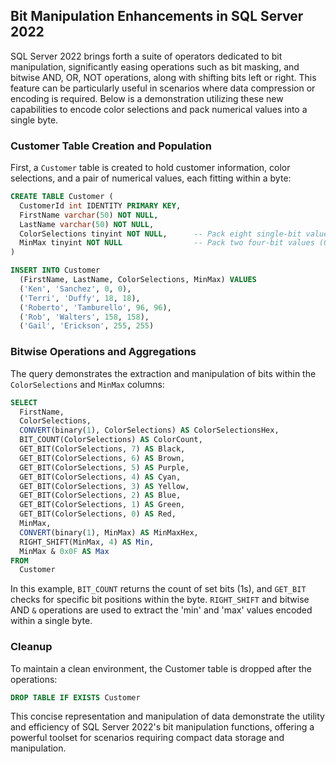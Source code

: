 ## Bit Manipulation Enhancements in SQL Server 2022

SQL Server 2022 brings forth a suite of operators dedicated to bit manipulation, significantly easing operations such as bit masking, and bitwise AND, OR, NOT operations, along with shifting bits left or right. This feature can be particularly useful in scenarios where data compression or encoding is required. Below is a demonstration utilizing these new capabilities to encode color selections and pack numerical values into a single byte.

### Customer Table Creation and Population

First, a `Customer` table is created to hold customer information, color selections, and a pair of numerical values, each fitting within a byte:

```sql
CREATE TABLE Customer (
  CustomerId int IDENTITY PRIMARY KEY,
  FirstName varchar(50) NOT NULL,
  LastName varchar(50) NOT NULL,
  ColorSelections tinyint NOT NULL,      -- Pack eight single-bit values (0 or 1) in a single byte (0-255)
  MinMax tinyint NOT NULL                -- Pack two four-bit values (0-15) in a single byte (0-255)
)

INSERT INTO Customer
  (FirstName, LastName, ColorSelections, MinMax) VALUES
  ('Ken', 'Sanchez', 0, 0),
  ('Terri', 'Duffy', 18, 18),
  ('Roberto', 'Tamburello', 96, 96),
  ('Rob', 'Walters', 158, 158),
  ('Gail', 'Erickson', 255, 255)
```

### Bitwise Operations and Aggregations

The query demonstrates the extraction and manipulation of bits within the `ColorSelections` and `MinMax` columns:

```sql
SELECT
  FirstName,
  ColorSelections,
  CONVERT(binary(1), ColorSelections) AS ColorSelectionsHex,
  BIT_COUNT(ColorSelections) AS ColorCount,
  GET_BIT(ColorSelections, 7) AS Black,
  GET_BIT(ColorSelections, 6) AS Brown,
  GET_BIT(ColorSelections, 5) AS Purple,
  GET_BIT(ColorSelections, 4) AS Cyan,
  GET_BIT(ColorSelections, 3) AS Yellow,
  GET_BIT(ColorSelections, 2) AS Blue,
  GET_BIT(ColorSelections, 1) AS Green,
  GET_BIT(ColorSelections, 0) AS Red,
  MinMax,
  CONVERT(binary(1), MinMax) AS MinMaxHex,
  RIGHT_SHIFT(MinMax, 4) AS Min,
  MinMax & 0x0F AS Max
FROM
  Customer
```

In this example, `BIT_COUNT` returns the count of set bits (1s), and `GET_BIT` checks for specific bit positions within the byte. `RIGHT_SHIFT` and bitwise AND `&` operations are used to extract the 'min' and 'max' values encoded within a single byte.

### Cleanup

To maintain a clean environment, the Customer table is dropped after the operations:

```sql
DROP TABLE IF EXISTS Customer
```

This concise representation and manipulation of data demonstrate the utility and efficiency of SQL Server 2022's bit manipulation functions, offering a powerful toolset for scenarios requiring compact data storage and manipulation.
